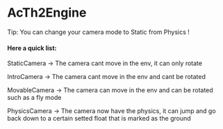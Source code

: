 <h1>AcTh2Engine</h1>
<p>Tip: You can change your camera mode to Static from Physics !</p>
<h4>Here a quick list:</h4>
<p>StaticCamera  -> The camera cant move in the env, it can only rotate</p>
<p>IntroCamera   -> The camera cant move in the env and cant be rotated</p>
<p>MovableCamera -> The camera can move in the env and can be rotated such as a fly mode</p>
<p>PhysicsCamera -> The camera now have the physics, it can jump and go back down to a certain setted float that is marked as the ground</p>
